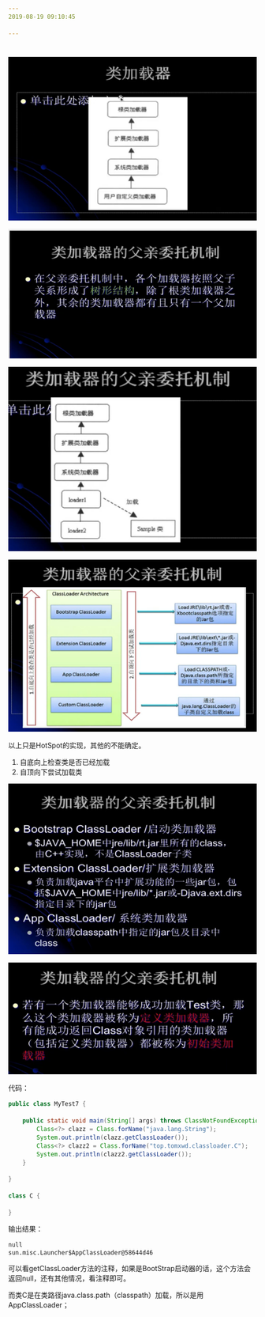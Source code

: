 ```yaml
---
2019-08-19 09:10:45

---
```


# 

![1566177076769](../数据结构/数据结构图解/1566177076769.png)

![1566177205651](../数据结构/数据结构图解/1566177205651.png)

![1566177319721](../数据结构/数据结构图解/1566177319721.png)

![1566177465344](../数据结构/数据结构图解/1566177465344.png)

以上只是HotSpot的实现，其他的不能确定。

1. 自底向上检查类是否已经加载
2. 自顶向下尝试加载类

![1566178393020](../数据结构/数据结构图解/1566178393020.png)

![1566178649992](../数据结构/数据结构图解/1566178649992.png)



代码：

```java
public class MyTest7 {

    public static void main(String[] args) throws ClassNotFoundException {
        Class<?> clazz = Class.forName("java.lang.String");
        System.out.println(clazz.getClassLoader());
        Class<?> clazz2 = Class.forName("top.tomxwd.classloader.C");
        System.out.println(clazz2.getClassLoader());
    }

}

class C {

}
```

输出结果：

```
null
sun.misc.Launcher$AppClassLoader@58644d46
```

可以看getClassLoader方法的注释，如果是BootStrap启动器的话，这个方法会返回null，还有其他情况，看注释即可。

而类C是在类路径java.class.path（classpath）加载，所以是用AppClassLoader；